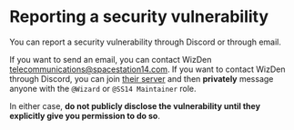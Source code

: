 # Reporting a security vulnerability
You can report a security vulnerability through Discord or through email.

If you want to send an email, you can contact WizDen <telecommunications@spacestation14.com>.
If you want to contact WizDen through Discord, you can join [their server](https://discord.gg/MwDDf6t)
and then **privately** message anyone with the `@Wizard` or `@SS14 Maintainer` role.

In either case, **do not publicly disclose the vulnerability until they explicitly give
you permission to do so**.
